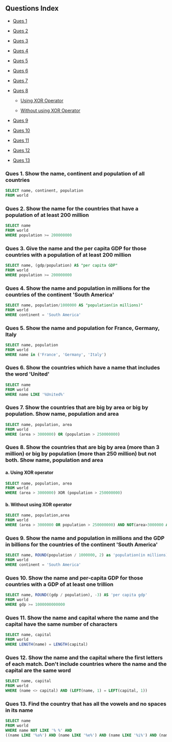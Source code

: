 ## Questions Index

* [Ques 1](#ques-1-show-the-name-continent-and-population-of-all-countries)

* [Ques 2](#ques-2-show-the-name-for-the-countries-that-have-a-population-of-at-least-200-million)

* [Ques 3](#ques-3-give-the-name-and-the-per-capita-gdp-for-those-countries-with-a-population-of-at-least-200-million)

* [Ques 4](#ques-4-show-the-name-and-population-in-millions-for-the-countries-of-the-continent-south-america)

* [Ques 5](#ques-5-show-the-name-and-population-for-france-germany-italy)

* [Ques 6](#ques-6-show-the-countries-which-have-a-name-that-includes-the-word-united)

* [Ques 7](#ques-7-show-the-countries-that-are-big-by-area-or-big-by-population-show-name-population-and-area)

* [Ques 8](#ques-8-show-the-countries-that-are-big-by-area-more-than-3-million-or-big-by-population-more-than-250-million-but-not-both-show-name-population-and-area)

  * [Using XOR Operator](#a-using-xor-operator)

  * [Without using XOR Operator](#b-without-using-xor-operator)

* [Ques 9](#ques-9-show-the-name-and-population-in-millions-and-the-gdp-in-billions-for-the-countries-of-the-continent-south-america)

* [Ques 10](#ques-10-show-the-name-and-per-capita-gdp-for-those-countries-with-a-gdp-of-at-least-one-trillion)

* [Ques 11](#ques-11-show-the-name-and-capital-where-the-name-and-the-capital-have-the-same-number-of-characters)

* [Ques 12](#ques-12-show-the-name-and-the-capital-where-the-first-letters-of-each-match-dont-include-countries-where-the-name-and-the-capital-are-the-same-word)

* [Ques 13](#ques-13-find-the-country-that-has-all-the-vowels-and-no-spaces-in-its-name)


### Ques 1. Show the name, continent and population of all countries

```sql
SELECT name, continent, population
FROM world
```

### Ques 2. Show the name for the countries that have a population of at least 200 million

```sql
SELECT name
FROM world
WHERE population >= 200000000
```

### Ques 3. Give the name and the per capita GDP for those countries with a population of at least 200 million

```sql
SELECT name, (gdp/population) AS "per capita GDP"
FROM world
WHERE population >= 200000000
```

### Ques 4. Show the name and population in millions for the countries of the continent 'South America'

```sql
SELECT name, population/1000000 AS "population(in millions)"
FROM world
WHERE continent = 'South America'
```

### Ques 5. Show the name and population for France, Germany, Italy

```sql
SELECT name, population
FROM world
WHERE name in ('France', 'Germany', 'Italy')
```

### Ques 6. Show the countries which have a name that includes the word 'United'

```sql
SELECT name
FROM world
WHERE name LIKE '%United%'
```

### Ques 7. Show the countries that are big by area or big by population. Show name, population and area

```sql
SELECT name, population, area
FROM world
WHERE (area > 3000000) OR (population > 250000000)
```

### Ques 8. Show the countries that are big by area (more than 3 million) or big by population (more than 250 million) but not both. Show name, population and area

#### a. Using XOR operator

```sql
SELECT name, population, area
FROM world
WHERE (area > 3000000) XOR (population > 250000000)
```

#### b. Without using XOR operator

```sql
SELECT name, population,area
FROM world
WHERE (area > 3000000 OR population > 250000000) AND NOT(area>3000000 AND population > 250000000)
```

### Ques 9. Show the name and population in millions and the GDP in billions for the countries of the continent 'South America'

```sql
SELECT name, ROUND(population / 1000000, 2) as 'population(in millions)', ROUND(gdp / 1000000000, 2) as 'gdp(in billions)'
FROM world
WHERE continent = 'South America'
```

### Ques 10. Show the name and per-capita GDP for those countries with a GDP of at least one trillion

```sql
SELECT name, ROUND((gdp / population), -3) AS 'per capita gdp'
FROM world
WHERE gdp >= 1000000000000
```

### Ques 11. Show the name and capital where the name and the capital have the same number of characters

```sql
SELECT name, capital
FROM world
WHERE LENGTH(name) = LENGTH(capital)
```

### Ques 12. Show the name and the capital where the first letters of each match. Don't include countries where the name and the capital are the same word

```sql
SELECT name, capital
FROM world
WHERE (name <> capital) AND (LEFT(name, 1) = LEFT(capital, 1))
```

### Ques 13. Find the country that has all the vowels and no spaces in its name

```sql
SELECT name
FROM world
WHERE name NOT LIKE '% %' AND
((name LIKE '%a%') AND (name LIKE '%e%') AND (name LIKE '%i%') AND (name LIKE '%o%') AND (name LIKE '%u%'))
```
